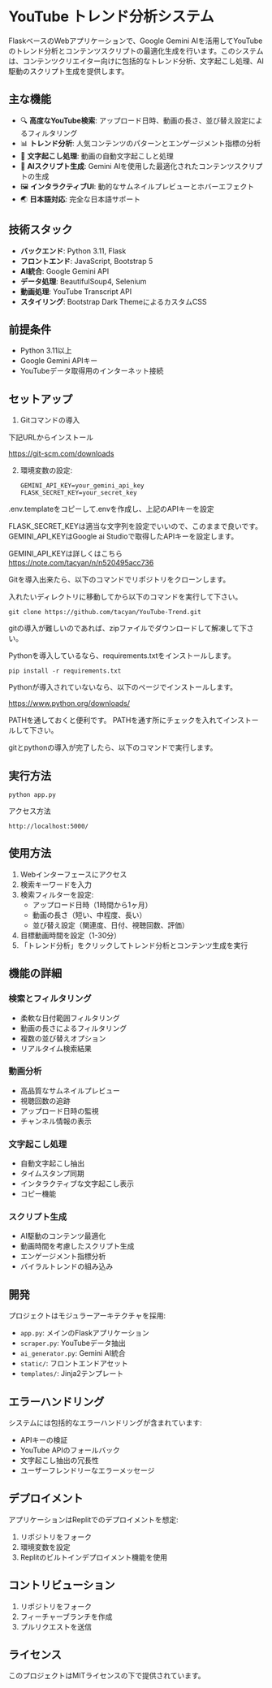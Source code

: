 # YouTube トレンド分析システム

FlaskベースのWebアプリケーションで、Google Gemini AIを活用してYouTubeのトレンド分析とコンテンツスクリプトの最適化生成を行います。このシステムは、コンテンツクリエイター向けに包括的なトレンド分析、文字起こし処理、AI駆動のスクリプト生成を提供します。

## 主な機能

- 🔍 **高度なYouTube検索**: アップロード日時、動画の長さ、並び替え設定によるフィルタリング
- 📊 **トレンド分析**: 人気コンテンツのパターンとエンゲージメント指標の分析
- 📝 **文字起こし処理**: 動画の自動文字起こしと処理
- 🤖 **AIスクリプト生成**: Gemini AIを使用した最適化されたコンテンツスクリプトの生成
- 🖼️ **インタラクティブUI**: 動的なサムネイルプレビューとホバーエフェクト
- 🌏 **日本語対応**: 完全な日本語サポート

## 技術スタック

- **バックエンド**: Python 3.11, Flask
- **フロントエンド**: JavaScript, Bootstrap 5
- **AI統合**: Google Gemini API
- **データ処理**: BeautifulSoup4, Selenium
- **動画処理**: YouTube Transcript API
- **スタイリング**: Bootstrap Dark ThemeによるカスタムCSS

## 前提条件

- Python 3.11以上
- Google Gemini APIキー
- YouTubeデータ取得用のインターネット接続

## セットアップ

1. Gitコマンドの導入

下記URLからインストール

https://git-scm.com/downloads


2. 環境変数の設定:
   ```
   GEMINI_API_KEY=your_gemini_api_key
   FLASK_SECRET_KEY=your_secret_key
   ```
.env.templateをコピーして.envを作成し、上記のAPIキーを設定

FLASK_SECRET_KEYは適当な文字列を設定でいいので、このままで良いです。
GEMINI_API_KEYはGoogle ai Studioで取得したAPIキーを設定します。

GEMINI_API_KEYは詳しくはこちら
https://note.com/tacyan/n/n520495acc736

Gitを導入出来たら、以下のコマンドでリポジトリをクローンします。

入れたいディレクトリに移動してから以下のコマンドを実行して下さい。

```
git clone https://github.com/tacyan/YouTube-Trend.git
```

gitの導入が難しいのであれば、zipファイルでダウンロードして解凍して下さい。

Pythonを導入しているなら、requirements.txtをインストールします。

```
pip install -r requirements.txt
```

Pythonが導入されていないなら、以下のページでインストールします。

https://www.python.org/downloads/

PATHを通しておくと便利です。
PATHを通す所にチェックを入れてインストールして下さい。

gitとpythonの導入が完了したら、以下のコマンドで実行します。

## 実行方法
```
python app.py     
```

アクセス方法

```
http://localhost:5000/
```

## 使用方法

1. Webインターフェースにアクセス
2. 検索キーワードを入力
3. 検索フィルターを設定:
   - アップロード日時（1時間から1ヶ月）
   - 動画の長さ（短い、中程度、長い）
   - 並び替え設定（関連度、日付、視聴回数、評価）
4. 目標動画時間を設定（1-30分）
5. 「トレンド分析」をクリックしてトレンド分析とコンテンツ生成を実行

## 機能の詳細

### 検索とフィルタリング
- 柔軟な日付範囲フィルタリング
- 動画の長さによるフィルタリング
- 複数の並び替えオプション
- リアルタイム検索結果

### 動画分析
- 高品質なサムネイルプレビュー
- 視聴回数の追跡
- アップロード日時の監視
- チャンネル情報の表示

### 文字起こし処理
- 自動文字起こし抽出
- タイムスタンプ同期
- インタラクティブな文字起こし表示
- コピー機能

### スクリプト生成
- AI駆動のコンテンツ最適化
- 動画時間を考慮したスクリプト生成
- エンゲージメント指標分析
- バイラルトレンドの組み込み

## 開発

プロジェクトはモジュラーアーキテクチャを採用:
- `app.py`: メインのFlaskアプリケーション
- `scraper.py`: YouTubeデータ抽出
- `ai_generator.py`: Gemini AI統合
- `static/`: フロントエンドアセット
- `templates/`: Jinja2テンプレート

## エラーハンドリング

システムには包括的なエラーハンドリングが含まれています:
- APIキーの検証
- YouTube APIのフォールバック
- 文字起こし抽出の冗長性
- ユーザーフレンドリーなエラーメッセージ

## デプロイメント

アプリケーションはReplitでのデプロイメントを想定:
1. リポジトリをフォーク
2. 環境変数を設定
3. Replitのビルトインデプロイメント機能を使用

## コントリビューション

1. リポジトリをフォーク
2. フィーチャーブランチを作成
3. プルリクエストを送信

## ライセンス

このプロジェクトはMITライセンスの下で提供されています。